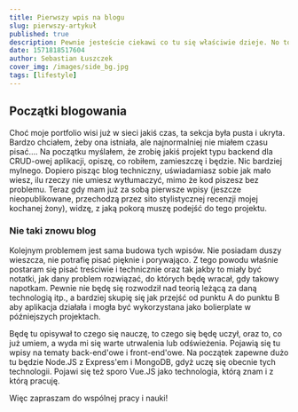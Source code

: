 ```yaml
---
title: Pierwszy wpis na blogu
slug: pierwszy-artykuł
published: true
description: Pewnie jesteście ciekawi co tu się właściwie dzieje. No to może po krótce...
date: 1571818517604
author: Sebastian Łuszczek
cover_img: /images/side_bg.jpg
tags: [lifestyle]
---
```


## Początki blogowania

Choć moje portfolio wisi już w sieci jakiś czas, ta sekcja była pusta i ukryta. Bardzo chciałem, żeby ona istniała, ale najnormalniej nie miałem czasu pisać.... Na początku myślałem, że zrobię jakiś projekt typu backend dla CRUD-owej aplikacji, opiszę, co robiłem, zamieszczę i będzie. Nic bardziej mylnego. Dopiero pisząc blog techniczny, uświadamiasz sobie jak mało wiesz, ilu rzeczy nie umiesz wytłumaczyć, mimo że kod piszesz bez problemu. Teraz gdy mam już za sobą pierwsze wpisy (jeszcze nieopublikowane, przechodzą przez sito stylistycznej recenzji mojej kochanej żony), widzę, z jaką pokorą muszę podejść do tego projektu.

### Nie taki znowu blog

Kolejnym problemem jest sama budowa tych wpisów. Nie posiadam duszy wieszcza, nie potrafię pisać pięknie i porywająco. Z tego powodu właśnie postaram się pisać treściwie i technicznie oraz tak jakby to miały być notatki, jak dany problem rozwiązać, do których będę wracał, gdy takowy napotkam. Pewnie nie będę się rozwodził nad teorią leżącą za daną technologią itp., a bardziej skupię się jak przejść od punktu A do punktu B aby aplikacja działała i mogła być wykorzystana jako bolierplate w późniejszych projektach.

Będę tu opisywał to czego się nauczę, to czego się będę uczył, oraz to, co już umiem, a wyda mi się warte utrwalenia lub odświeżenia. Pojawią się tu wpisy na tematy back-end'owe i front-end'owe. Na początek zapewne dużo tu będzie Node.JS z Express'em i MongoDB, gdyż uczę się obecnie tych technologii. Pojawi się też sporo Vue.JS jako technologia, którą znam i z którą pracuję.

Więc zapraszam do wspólnej pracy i nauki!
